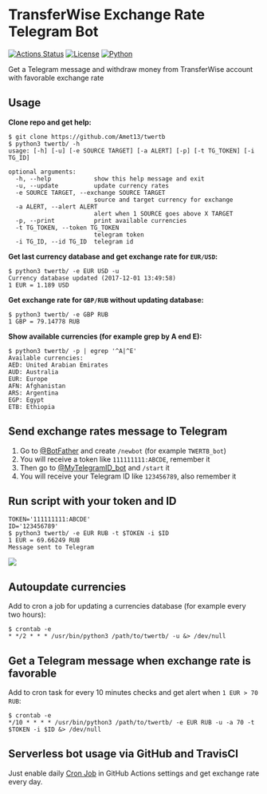 # TransferWise Exchange Rate Telegram Bot

[![Actions Status](https://github.com/Amet13/vulncontrol/workflows/twertb/badge.svg)](https://github.com/Amet13/twertb/actions)
[![License](https://img.shields.io/badge/license-GNU_GPLv3-red.svg)](https://www.gnu.org/licenses/gpl-3.0.html)
[![Python](https://img.shields.io/badge/python-3.7-blue.svg)](https://github.com/Amet13/twertb/blob/master/.github/workflows/actions.yml)

Get a Telegram message and withdraw money from TransferWise account with favorable exchange rate

## Usage

**Clone repo and get help:**

```
$ git clone https://github.com/Amet13/twertb
$ python3 twertb/ -h
usage: [-h] [-u] [-e SOURCE TARGET] [-a ALERT] [-p] [-t TG_TOKEN] [-i TG_ID]

optional arguments:
  -h, --help            show this help message and exit
  -u, --update          update currency rates
  -e SOURCE TARGET, --exchange SOURCE TARGET
                        source and target currency for exchange
  -a ALERT, --alert ALERT
                        alert when 1 SOURCE goes above X TARGET
  -p, --print           print available currencies
  -t TG_TOKEN, --token TG_TOKEN
                        telegram token
  -i TG_ID, --id TG_ID  telegram id
```

**Get last currency database and get exchange rate for `EUR/USD`:**

```
$ python3 twertb/ -e EUR USD -u
Currency database updated (2017-12-01 13:49:58)
1 EUR = 1.189 USD
```

**Get exchange rate for `GBP/RUB` without updating database:**

```
$ python3 twertb/ -e GBP RUB
1 GBP = 79.14778 RUB
```

**Show available currencies (for example grep by A end E):**

```
$ python3 twertb/ -p | egrep '^A|^E'
Available currencies:
AED: United Arabian Emirates
AUD: Australia
EUR: Europe
AFN: Afghanistan
ARS: Argentina
EGP: Egypt
ETB: Ethiopia
```

## Send exchange rates message to Telegram

1. Go to [@BotFather](https://t.me/BotFather) and create `/newbot` (for example `TWERTB_bot`)
2. You will receive a token like `111111111:ABCDE`, remember it
3. Then go to [@MyTelegramID_bot](https://t.me/MyTelegramID_bot) and `/start` it
4. You will receive your Telegram ID like `123456789`, also remember it

## Run script with your token and ID

```
TOKEN='111111111:ABCDE'
ID='123456789'
$ python3 twertb/ -e EUR RUB -t $TOKEN -i $ID
1 EUR = 69.66249 RUB
Message sent to Telegram
```

![](https://raw.githubusercontent.com/Amet13/twertb/master/message.jpg)

## Autoupdate currencies

Add to cron a job for updating a currencies database (for example every two hours):

```
$ crontab -e
* */2 * * * /usr/bin/python3 /path/to/twertb/ -u &> /dev/null
```

## Get a Telegram message when exchange rate is favorable

Add to cron task for every 10 minutes checks and get alert when `1 EUR > 70 RUB`:

```
$ crontab -e
*/10 * * * * /usr/bin/python3 /path/to/twertb/ -e EUR RUB -u -a 70 -t $TOKEN -i $ID &> /dev/null
```

## Serverless bot usage via GitHub and TravisCI

Just enable daily [Cron Job](https://help.github.com/en/articles/events-that-trigger-workflows#scheduled-events) in GitHub Actions settings and get exchange rate every day.
